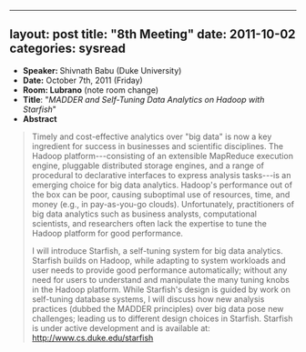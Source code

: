 
---
layout: post
title: "8th Meeting"
date: 2011-10-02
categories: sysread
---

<ul>
	<li><strong>Speaker: </strong>Shivnath Babu (Duke University)</li>
	<li><strong>Date:</strong> October 7th, 2011 (Friday)</li>
	<li><strong>Room: Lubrano</strong> (note room change)</li>
	<li><strong>Title</strong>: "<em>MADDER and Self-Tuning Data Analytics on Hadoop with Starfish</em>"</li>
	<li><strong>Abstract</strong></li>
</ul>
<blockquote>Timely and cost-effective analytics over "big data" is now a key  ingredient for success in businesses and scientific disciplines. The Hadoop platform---consisting of an extensible MapReduce execution  engine, pluggable distributed storage engines, and a range of procedural  to declarative interfaces to express analysis tasks---is an emerging  choice for big data analytics. Hadoop's performance out of the box can  be poor, causing suboptimal use of resources, time, and money (e.g., in  pay-as-you-go clouds). Unfortunately, practitioners of big data analytics such as business  analysts, computational scientists, and researchers often lack the  expertise to tune the Hadoop platform for good performance.

I will introduce Starfish, a self-tuning system for big data analytics. Starfish builds on Hadoop, while adapting to system workloads and user  needs to provide good performance automatically; without any need for  users to understand and manipulate the many tuning knobs in the Hadoop  platform. While Starfish's design is guided by work on self-tuning  database systems, I will discuss how new analysis practices (dubbed the  MADDER principles) over big data pose new challenges; leading us to  different design choices in Starfish. Starfish is under active  development and is available at: <a href="http://www.cs.duke.edu/starfish">http://www.cs.duke.edu/starfish</a></blockquote>
